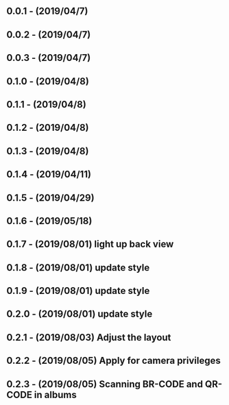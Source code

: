 ## 0.0.1 - (2019/04/7)
## 0.0.2 - (2019/04/7)
## 0.0.3 - (2019/04/7)
## 0.1.0 - (2019/04/8)
## 0.1.1 - (2019/04/8)
## 0.1.2 - (2019/04/8)
## 0.1.3 - (2019/04/8)
## 0.1.4 - (2019/04/11)
## 0.1.5 - (2019/04/29)
## 0.1.6 - (2019/05/18)
## 0.1.7 - (2019/08/01)  light up  back view
## 0.1.8 - (2019/08/01)  update style
## 0.1.9 - (2019/08/01)  update style
## 0.2.0 - (2019/08/01)  update style
## 0.2.1 - (2019/08/03)  Adjust the layout
## 0.2.2 - (2019/08/05)  Apply for camera privileges
## 0.2.3 - (2019/08/05)  Scanning BR-CODE and QR-CODE in albums